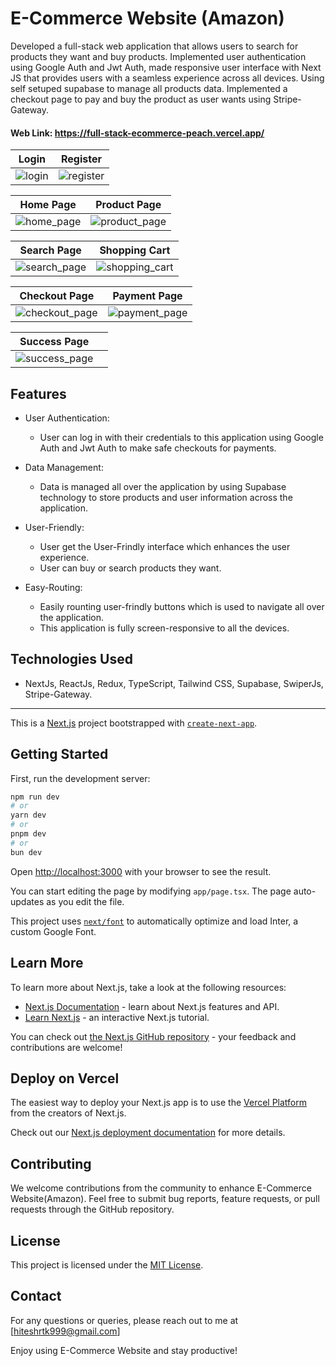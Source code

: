 

# E-Commerce Website (Amazon)

Developed a full-stack web application that allows users to search for products they want and buy products. Implemented user authentication using Google Auth and Jwt Auth, made responsive user interface with Next JS that provides users with a seamless experience across all devices. Using self setuped supabase to manage all products data. Implemented a checkout page to pay and buy the product as user wants using Stripe-Gateway.
#### Web Link: https://full-stack-ecommerce-peach.vercel.app/
  
|  Login                              | Register                                |
|-----------------------------------------|-----------------------------------------|
| ![login](https://github.com/user-attachments/assets/bba17d24-d39f-45af-813b-cd35427c3a40) | ![register](https://github.com/user-attachments/assets/652adbd0-3161-4860-9ce2-8421db1af3f1) |

|  Home Page                             | Product Page                               |
|-----------------------------------------|-----------------------------------------|
| ![home_page](https://github.com/user-attachments/assets/92b7ba40-a17b-4738-a0ee-dfcc02038781) | ![product_page](https://github.com/user-attachments/assets/e1fe9685-2350-4329-8241-b154221e278c) |

|  Search Page                            | Shopping Cart                             |
|-----------------------------------------|-----------------------------------------|
| ![search_page](https://github.com/user-attachments/assets/27580e93-d629-468e-8207-77f5c01fd89b) | ![shopping_cart](https://github.com/user-attachments/assets/9f77c6d8-fd67-47cc-bde1-c0b110c47c64) |

|  Checkout Page                            | Payment Page                             |
|-----------------------------------------|-----------------------------------------|
| ![checkout_page](https://github.com/user-attachments/assets/5444bc49-3797-4ad3-82e9-3c1737fa8a95) | ![payment_page](https://github.com/user-attachments/assets/270dfbde-a0b0-4bcb-8c5c-481aa7f1a4de) |

|  Success Page                            |                                |
|-----------------------------------------|-----------------------------------------|
| ![success_page](https://github.com/user-attachments/assets/9f2d67c9-2e47-4aeb-8575-b07a453aa7d0) |  |


## Features

- User Authentication:

  - User can log in with their credentials to this application using Google Auth and Jwt Auth to make safe checkouts for payments.


- Data Management:

  - Data is managed all over the application by using Supabase technology to store products and user information across the application.

- User-Friendly:
  - User get the User-Frindly interface which enhances the user experience.
  - User can buy or search products they want. 
- Easy-Routing:
  - Easily rounting user-frindly buttons which is used to navigate all over the application.
  - This application is fully screen-responsive to all the devices.

## Technologies Used

-  NextJs, ReactJs, Redux, TypeScript, Tailwind CSS, Supabase, SwiperJs, Stripe-Gateway.

  <hr/>

This is a [Next.js](https://nextjs.org/) project bootstrapped with [`create-next-app`](https://github.com/vercel/next.js/tree/canary/packages/create-next-app).

## Getting Started

First, run the development server:

```bash
npm run dev
# or
yarn dev
# or
pnpm dev
# or
bun dev
```

Open [http://localhost:3000](http://localhost:3000) with your browser to see the result.

You can start editing the page by modifying `app/page.tsx`. The page auto-updates as you edit the file.

This project uses [`next/font`](https://nextjs.org/docs/basic-features/font-optimization) to automatically optimize and load Inter, a custom Google Font.

## Learn More

To learn more about Next.js, take a look at the following resources:

- [Next.js Documentation](https://nextjs.org/docs) - learn about Next.js features and API.
- [Learn Next.js](https://nextjs.org/learn) - an interactive Next.js tutorial.

You can check out [the Next.js GitHub repository](https://github.com/vercel/next.js/) - your feedback and contributions are welcome!

## Deploy on Vercel

The easiest way to deploy your Next.js app is to use the [Vercel Platform](https://vercel.com/new?utm_medium=default-template&filter=next.js&utm_source=create-next-app&utm_campaign=create-next-app-readme) from the creators of Next.js.

Check out our [Next.js deployment documentation](https://nextjs.org/docs/deployment) for more details.

## Contributing

We welcome contributions from the community to enhance E-Commerce Website(Amazon). Feel free to submit bug reports, feature requests, or pull requests through the GitHub repository.

## License

This project is licensed under the [MIT License](https://opensource.org/licenses/MIT).

## Contact

For any questions or queries, please reach out to me at [hiteshrtk999@gmail.com]

Enjoy using E-Commerce Website and stay productive!
